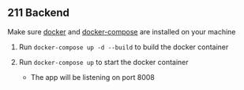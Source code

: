 211 Backend
-
Make sure [docker](https://docs.docker.com/get-docker/) and [docker-compose](https://docs.docker.com/compose/install/) are installed on your machine

1. Run `docker-compose up -d --build` to build the docker container

2. Run `docker-compose up` to start the docker container

    - The app will be listening on port 8008